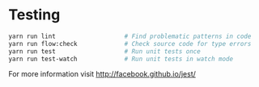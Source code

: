 # Testing

```bash
yarn run lint                   # Find problematic patterns in code
yarn run flow:check             # Check source code for type errors
yarn run test                   # Run unit tests once
yarn run test-watch             # Run unit tests in watch mode
```

For more information visit http://facebook.github.io/jest/

